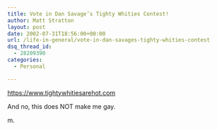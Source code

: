 ```yaml
---
title: Vote in Dan Savage’s Tighty Whities Contest!
author: Matt Stratton
layout: post
date: 2002-07-31T18:56:00+00:00
url: /life-in-general/vote-in-dan-savages-tighty-whities-contest
dsq_thread_id:
  - 28209390
categories:
  - Personal

---
```

<https://www.tightywhitiesarehot.com>

And no, this does NOT make me gay.

m.